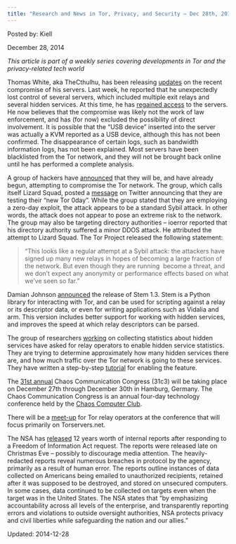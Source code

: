 ```yaml
---
title: "Research and News in Tor, Privacy, and Security – Dec 28th, 2014"
---
```



Posted by: Kiell

<span>December 28, 2014</span>

<p><em>This article is part of a weekly series covering developments in Tor and the privacy-related tech world</em></p>
<p>Thomas White, aka TheCthulhu, has been releasing <a href="https://lists.torproject.org/pipermail/tor-talk/2014-December/036078.html">updates</a> on the recent compromise of his servers. Last week, he reported that he unexpectedly lost control of several servers, which included multiple exit relays and several hidden services. At this time, he has <a href="https://lists.torproject.org/pipermail/tor-talk/2014-December/036084.html">regained access</a> to the servers. He now believes that the compromise was likely not the work of law enforcement, and has (for now) excluded the possibility of direct involvement. It is possible that the “USB device” inserted into the server was actually a KVM reported as a USB device, although this has not been confirmed. The disappearance of certain logs, such as bandwidth information logs, has not been explained. Most servers have been blacklisted from the Tor network, and they will not be brought back online until he has performed a complete analysis.</p>
<p>A group of hackers have <a href="https://twitter.com/LizardMafia">announced</a> that they will be, and have already begun, attempting to compromise the Tor network. The group, which calls itself Lizard Squad, posted a <a href="https://twitter.com/LizardMafia/status/548525026027507712">message</a> on Twitter announcing that they are testing their “new Tor 0day”. While the group stated that they are employing a zero-day exploit, the attack appears to be a standard Sybil attack. In other words, the attack does not appear to pose an extreme risk to the network. The group may also be targeting directory authorities – ioerror reported that his directory authority suffered a minor DDOS attack. He attributed the attempt to Lizard Squad. The Tor Project released the following statement:</p>
<blockquote><p>“This looks like a regular attempt at a Sybil attack: the attackers have signed up many new relays in hopes of becoming a large fraction of the network. But even though they are running  become a threat, and we don&#8217;t expect any anonymity or performance effects based on what we&#8217;ve seen so far.”</p></blockquote>
<p>Damian Johnson <a href="https://blog.torproject.org/blog/stem-release-13">announced</a> the release of Stem 1.3. Stem is a Python library for interacting with Tor, and can be used for scripting against a relay or its descriptor data, or even for writing applications such as Vidalia and arm. This version includes better support for working with hidden services, and improves the speed at which relay descriptors can be parsed.</p>
<p>The group of researchers <a href="https://trac.torproject.org/projects/tor/ticket/13509">working</a> on collecting statistics about hidden services have asked for relay operators to enable hidden service statistics. They are trying to determine approximately how many hidden services there are, and how much traffic over the Tor network is going to these services. They have written a step-by-step <a href="https://lists.torproject.org/pipermail/tor-relays/2014-December/005953.html">tutorial</a> for enabling the feature.</p>
<p>The <a href="https://events.ccc.de/congress/2014/wiki/Static:Main_Page">31st annual</a> Chaos Communication Congress (31c3) will be taking place on December 27th through December 30th in Hamburg, Germany. The Chaos Communication Congress is an annual four-day technology conference held by the <a href="https://www.ccc.de/">Chaos Computer Club</a>.</p>
<p>There will be a <a href="https://events.ccc.de/congress/2014/wiki/Session:Tor_Relay_Operators_Meetup">meet-up</a> for Tor relay operators at the conference that will focus primarily on Torservers.net.</p>
<p>The NSA has <a href="https://www.nsa.gov/public_info/declass/IntelligenceOversightBoard.shtml">released</a> 12 years worth of internal reports after responding to a Freedom of Information Act request. The reports were released late on Christmas Eve – possibly to discourage media attention. The heavily-redacted reports reveal numerous breaches in protocol by the agency, primarily as a result of human error. The reports outline instances of data collected on Americans being emailed to unauthorized recipients, retained after it was supposed to be destroyed, and stored on unsecured computers. In some cases, data continued to be collected on targets even when the target was in the United States. The NSA states that “by emphasizing accountability across all levels of the enterprise, and transparently reporting errors and violations to outside oversight authorities, NSA protects privacy and civil liberties while safeguarding the nation and our allies.”</p>

Updated: 2014-12-28    
